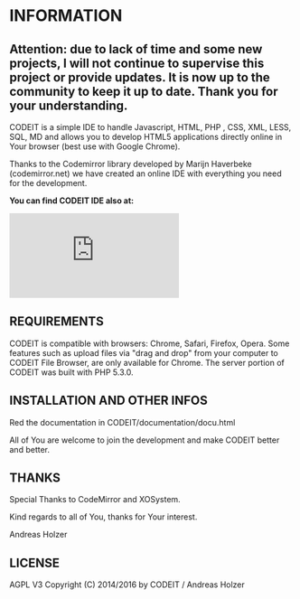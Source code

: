 
# INFORMATION

##  Attention: due to lack of time and some new projects, I will not continue to supervise this project or provide updates. It is now up to the community to keep it up to date. Thank you for your understanding.

CODEIT is a simple IDE to handle Javascript, HTML, PHP , CSS, XML, LESS, SQL, MD and allows you to develop HTML5 applications directly online in Your browser (best use with Google Chrome).

Thanks to the Codemirror library developed by Marijn Haverbeke (codemirror.net)
we have created an online IDE with everything you need for the development.  

**You can find CODEIT IDE also at:**

[![Download CODEIT-IDE](https://sourceforge.net/sflogo.php?type=14&group_id=2678760)](https://sourceforge.net/p/codeit-ide/)


## REQUIREMENTS

CODEIT is compatible with browsers: Chrome, Safari, Firefox, Opera.
Some features such as upload files via "drag and drop" from your computer to CODEIT File Browser, are only available for Chrome. The server portion of CODEIT was built with PHP 5.3.0. 

## INSTALLATION AND OTHER INFOS

Red the documentation in CODEIT/documentation/docu.html

All of You are welcome to join the development and make CODEIT better and better.


## THANKS

Special Thanks to CodeMirror and XOSystem. 

Kind regards to all of You, thanks for Your interest.

Andreas Holzer


## LICENSE

AGPL V3
Copyright (C) 2014/2016 by CODEIT / Andreas Holzer

